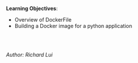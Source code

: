 **Learning Objectives**:

* Overview of DockerFile
* Building a Docker image for a python application

<br/><br/>

*Author: Richard Lui*

